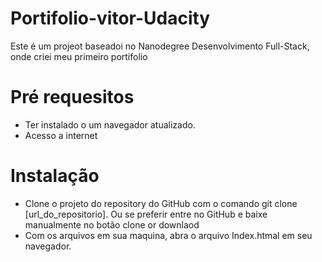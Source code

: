 # Portifolio-vitor-Udacity
Este é um projeot baseadoi no Nanodegree Desenvolvimento Full-Stack, onde criei meu primeiro portifolio

# Pré requesitos
- Ter instalado o um navegador atualizado.
- Acesso a internet

# Instalação
- Clone o projeto do repository do GitHub com o comando git clone [url_do_repositorio]. Ou se preferir entre no GitHub e baixe manualmente no botão clone or downlaod
- Com os arquivos em sua maquina, abra o arquivo Index.htmal em seu navegador.
